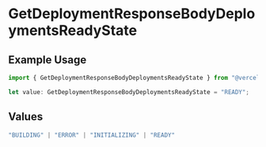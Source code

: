 # GetDeploymentResponseBodyDeploymentsReadyState

## Example Usage

```typescript
import { GetDeploymentResponseBodyDeploymentsReadyState } from "@vercel/sdk/models/getdeploymentop.js";

let value: GetDeploymentResponseBodyDeploymentsReadyState = "READY";
```

## Values

```typescript
"BUILDING" | "ERROR" | "INITIALIZING" | "READY"
```